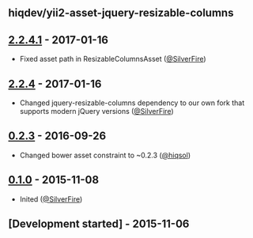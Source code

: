 hiqdev/yii2-asset-jquery-resizable-columns
------------------------------------------

## [2.2.4.1] - 2017-01-16

- Fixed asset path in ResizableColumnsAsset ([@SilverFire])

## [2.2.4] - 2017-01-16

- Changed jquery-resizable-columns dependency to our own fork that supports modern jQuery versions ([@SilverFire])

## [0.2.3] - 2016-09-26

- Changed bower asset constraint to ~0.2.3 ([@hiqsol])

## [0.1.0] - 2015-11-08

- Inited ([@SilverFire])

## [Development started] - 2015-11-06

[@hiqsol]: https://github.com/hiqsol
[sol@hiqdev.com]: https://github.com/hiqsol
[@SilverFire]: https://github.com/SilverFire
[d.naumenko.a@gmail.com]: https://github.com/SilverFire
[@tafid]: https://github.com/tafid
[andreyklochok@gmail.com]: https://github.com/tafid
[@BladeRoot]: https://github.com/BladeRoot
[bladeroot@gmail.com]: https://github.com/BladeRoot
[Under development]: https://github.com/hiqdev/yii2-asset-jquery-resizable-columns/compare/2.2.4...HEAD
[0.2.3]: https://github.com/hiqdev/yii2-asset-jquery-resizable-columns/compare/0.1.0...0.2.3
[0.1.0]: https://github.com/hiqdev/yii2-asset-jquery-resizable-columns/releases/tag/0.1.0
[2.2.4]: https://github.com/hiqdev/yii2-asset-jquery-resizable-columns/compare/0.2.3...2.2.4
[2.2.4.1]: https://github.com/hiqdev/yii2-asset-jquery-resizable-columns/compare/2.2.4...2.2.4.1
